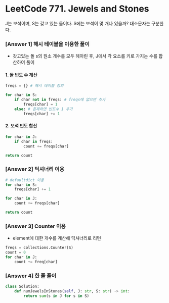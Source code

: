 # LeetCode 771. Jewels and Stones

J는 보석이며, S는 갖고 있는 돌이다. S에는 보석이 몇 개나 있을까? 대소문자는 구분한다.

### [Answer 1] 해시 테이블을 이용한 풀이

+ 갖고있는 돌 s의 원소 개수를 모두 헤아린 후, J에서 각 요소를 키로 가지는 수를 합산하여 풀이

#### 1. 돌 빈도 수 계산
```python
freqs = {} # 해시 테이블 정의

for char in S:
    if char not in freqs: # freqs에 없으면 추가
        freqs[char] = 1
    else: # 존재하면 빈도수 1 추가
        freqs[char] += 1

```
#### 2. 보석 빈도 합산
```python
for char in J:
    if char in freqs:
        count += freqs[char]

return count
```

### [Answer 2] 딕셔너리 이용
```python
# defaultdict 이용
for char in S:
    freqs[char] += 1

for char in J:
    count += freqs[char]

return count
```

### [Answer 3] Counter 이용
+ element에 대한 개수를 계산해 딕셔너리로 리턴
```python
freqs = collections.Counter(S)
count = 0
for char in J:
    count += freq[char]
```

### [Answer 4] 한 줄 풀이

```python
class Solution:
    def numJewelsInStones(self, J: str, S: str) -> int:
        return sum(s in J for s in S)
```
